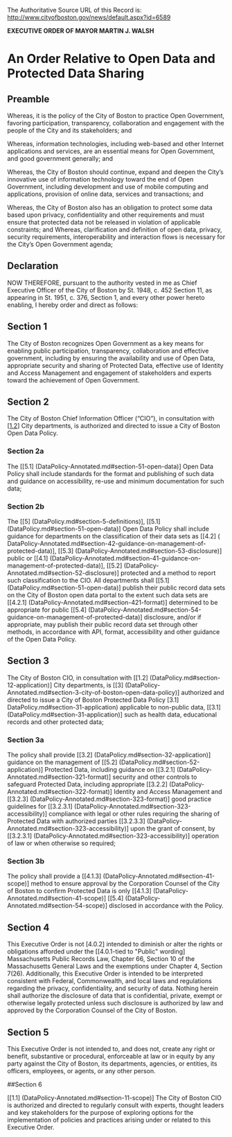 The Authoritative Source URL of this Record is: http://www.cityofboston.gov/news/default.aspx?id=6589

**EXECUTIVE ORDER OF MAYOR MARTIN J. WALSH**

# An Order Relative to Open Data and Protected Data Sharing

## Preamble

Whereas, it is the policy of the City of Boston to practice Open Government, favoring participation, transparency, collaboration and engagement with the people of the City and its stakeholders; and

Whereas, information technologies, including web-based and other Internet applications and services, are an essential means for Open Government, and good government generally; and

Whereas, the City of Boston should continue, expand and deepen the City’s innovative use of information technology toward the end of Open Government, including development and use of mobile computing and applications, provision of online data, services and transactions; and

Whereas, the City of Boston also has an obligation to protect some data based upon privacy, confidentiality and other requirements and must ensure that protected data not be released in violation of applicable constraints; and
Whereas, clarification and definition of open data, privacy, security requirements, interoperability and interaction flows is necessary for the City’s Open Government agenda;

## Declaration 

NOW THEREFORE, pursuant to the authority vested in me as Chief Executive Officer of the City of Boston by St. 1948, c. 452 Section 11, as appearing in St. 1951, c. 376, Section 1, and every other power hereto enabling, I hereby order and direct as follows:

## Section 1

The City of Boston recognizes Open Government as a key means for enabling public participation, transparency, collaboration and effective government, including by ensuring the availability and use of Open Data, appropriate security and sharing of Protected Data, effective use of Identity and Access Management and engagement of stakeholders and experts toward the achievement of Open Government.

## Section 2

The City of Boston Chief Information Officer (“CIO”), in consultation with [[1.2](DataPolicy-Annotated.md#section-12-application)] City departments, is authorized and directed to issue a City of Boston Open Data Policy.

### Section 2a

The [[5.1] (DataPolicy-Annotated.md#section-51-open-data)]  Open Data Policy shall include standards for the format and publishing of such data and guidance on accessibility, re-use and minimum documentation for such data;  

### Section 2b

The [[5] (DataPolicy.md#section-5-definitions)], [[5.1] (DataPolicy.md#section-51-open-data)] Open Data Policy shall include guidance for departments on the classification of their data sets as [[4.2] ( DataPolicy-Annotated.md#section-42-guidance-on-management-of-protected-data)], [[5.3] (DataPolicy-Annotated.md#section-53-disclosure)] public or [[4.1] (DataPolicy-Annotated.md#section-41-guidance-on-management-of-protected-data)], [[5.2]  (DataPolicy-Annotated.md#section-52-disclosure)] protected and a method to report such classification to the CIO.  All departments shall [[5.1] (DataPolicy.md#section-51-open-data)] publish their public record data sets on the City of Boston open data portal to the extent such data sets are [[4.2.1] (DataPolicy-Annotated.md#section-421-format)] determined to be appropriate for public [[5.4] (DataPolicy-Annotated.md#section-54-guidance-on-management-of-protected-data)] disclosure, and/or if appropriate, may publish their public record data set through other methods, in accordance with API, format, accessibility and other guidance of the Open Data Policy.

## Section 3

The City of Boston CIO, in consultation with [[1.2] (DataPolicy.md#section-12-application)] City departments, is [[3] (DataPolicy-Annotated.md#section-3-city-of-boston-open-data-policy)] authorized and directed to issue a City of Boston  Protected Data Policy [3.1] DataPolicy.md#section-31-application) applicable to non-public data, [[3.1] (DataPolicy.md#section-31-application)] such as health data, educational records and other protected data; 

### Section 3a

The policy shall provide [[3.2] (DataPolicy.md#section-32-application)] guidance on the management of [[5.2] (DataPolicy.md#section-52-application)] Protected Data, including guidance on [[3.2.1] (DataPolicy-Annotated.md#section-321-format)] security and other controls to safeguard Protected Data, including appropriate [[3.2.2] (DataPolicy-Annotated.md#section-322-format)] Identity and Access Management and [[3.2.3] (DataPolicy-Annotated.md#section-323-format)] good practice guidelines for [[3.2.3.1] (DataPolicy-Annotated.md#section-323-accessibility)] compliance with legal or other rules requiring the sharing of Protected Data with authorized parties [[3.2.3.3] (DataPolicy-Annotated.md#section-323-accessibility)] upon the grant of consent, by [[3.2.3.1] (DataPolicy-Annotated.md#section-323-accessibility)] operation of law or when otherwise so required;

### Section 3b

The policy shall provide a [[4.1.3] (DataPolicy-Annotated.md#section-41-scope)] method to ensure approval by the Corporation Counsel of the City of Boston to confirm Protected Data is only [[4.1.3] (DataPolicy-Annotated.md#section-41-scope)] [[5.4] (DataPolicy-Annotated.md#section-54-scope)] disclosed in accordance with the Policy.

## Section 4

This Executive Order is not [4.0.2] intended to diminish or alter the rights or obligations afforded under the [[4.0.1-tied to "Public" wording] Massachusetts Public Records Law, Chapter 66, Section 10 of the Massachusetts General Laws and the exemptions under Chapter 4, Section 7(26).  Additionally, this Executive Order is intended to be interpreted consistent with Federal, Commonwealth, and local laws and regulations regarding the privacy, confidentiality, and security of data.  Nothing herein shall authorize the disclosure of data that is confidential, private, exempt or otherwise legally protected unless such disclosure is authorized by law and approved by the Corporation Counsel of the City of Boston.

## Section 5

This Executive Order is not intended to, and does not, create any right or benefit, substantive or procedural, enforceable at law or in equity by any party against the City of Boston, its departments, agencies, or entities, its officers, employees, or agents, or any other person.

##Section 6 

[[1.1] (DataPolicy-Annotated.md#section-11-scope)] The City of Boston CIO is authorized and directed to regularly consult with experts, thought leaders and key stakeholders for the purpose of exploring options for the implementation of policies and practices arising under or related to this Executive Order.
